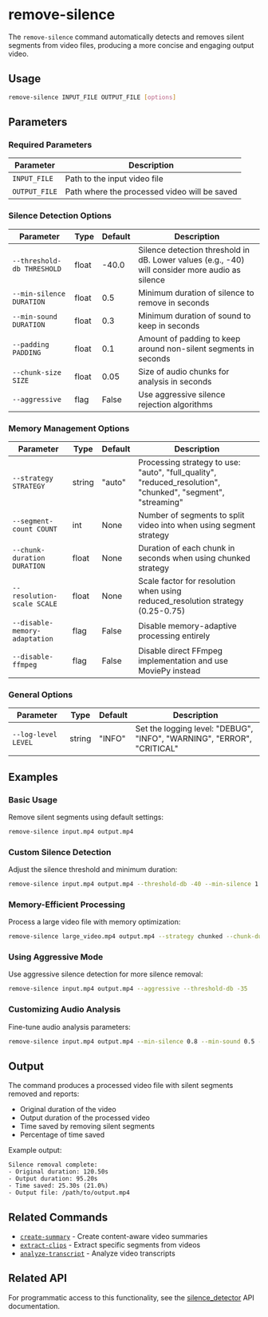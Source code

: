 # remove-silence

The `remove-silence` command automatically detects and removes silent segments from video files, producing a more concise and engaging output video.

## Usage

```bash
remove-silence INPUT_FILE OUTPUT_FILE [options]
```

## Parameters

### Required Parameters

| Parameter | Description |
|-----------|-------------|
| `INPUT_FILE` | Path to the input video file |
| `OUTPUT_FILE` | Path where the processed video will be saved |

### Silence Detection Options

| Parameter | Type | Default | Description |
|-----------|------|---------|-------------|
| `--threshold-db THRESHOLD` | float | -40.0 | Silence detection threshold in dB. Lower values (e.g., -40) will consider more audio as silence |
| `--min-silence DURATION` | float | 0.5 | Minimum duration of silence to remove in seconds |
| `--min-sound DURATION` | float | 0.3 | Minimum duration of sound to keep in seconds |
| `--padding PADDING` | float | 0.1 | Amount of padding to keep around non-silent segments in seconds |
| `--chunk-size SIZE` | float | 0.05 | Size of audio chunks for analysis in seconds |
| `--aggressive` | flag | False | Use aggressive silence rejection algorithms |

### Memory Management Options

| Parameter | Type | Default | Description |
|-----------|------|---------|-------------|
| `--strategy STRATEGY` | string | "auto" | Processing strategy to use: "auto", "full_quality", "reduced_resolution", "chunked", "segment", "streaming" |
| `--segment-count COUNT` | int | None | Number of segments to split video into when using segment strategy |
| `--chunk-duration DURATION` | float | None | Duration of each chunk in seconds when using chunked strategy |
| `--resolution-scale SCALE` | float | None | Scale factor for resolution when using reduced_resolution strategy (0.25-0.75) |
| `--disable-memory-adaptation` | flag | False | Disable memory-adaptive processing entirely |
| `--disable-ffmpeg` | flag | False | Disable direct FFmpeg implementation and use MoviePy instead |

### General Options

| Parameter | Type | Default | Description |
|-----------|------|---------|-------------|
| `--log-level LEVEL` | string | "INFO" | Set the logging level: "DEBUG", "INFO", "WARNING", "ERROR", "CRITICAL" |

## Examples

### Basic Usage

Remove silent segments using default settings:

```bash
remove-silence input.mp4 output.mp4
```

### Custom Silence Detection

Adjust the silence threshold and minimum duration:

```bash
remove-silence input.mp4 output.mp4 --threshold-db -40 --min-silence 1.0
```

### Memory-Efficient Processing

Process a large video file with memory optimization:

```bash
remove-silence large_video.mp4 output.mp4 --strategy chunked --chunk-duration 60
```

### Using Aggressive Mode

Use aggressive silence detection for more silence removal:

```bash
remove-silence input.mp4 output.mp4 --aggressive --threshold-db -35
```

### Customizing Audio Analysis

Fine-tune audio analysis parameters:

```bash
remove-silence input.mp4 output.mp4 --min-silence 0.8 --min-sound 0.5 --padding 0.2
```

## Output

The command produces a processed video file with silent segments removed and reports:

- Original duration of the video
- Output duration of the processed video
- Time saved by removing silent segments
- Percentage of time saved

Example output:
```
Silence removal complete:
- Original duration: 120.50s
- Output duration: 95.20s
- Time saved: 25.30s (21.0%)
- Output file: /path/to/output.mp4
```

## Related Commands

- [`create-summary`](create-summary.md) - Create content-aware video summaries
- [`extract-clips`](extract-clips.md) - Extract specific segments from videos
- [`analyze-transcript`](analyze-transcript.md) - Analyze video transcripts

## Related API

For programmatic access to this functionality, see the [silence_detector](../api/silence_detector.md) API documentation.